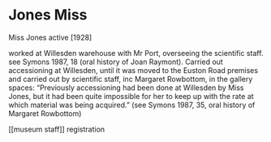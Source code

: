 



# Jones Miss


Miss Jones
active [1928]

worked at Willesden warehouse with Mr Port, overseeing the scientific staff. see Symons 1987, 18 (oral history of Joan Raymont). Carried out accessioning at Willesden, until it was moved to the Euston Road premises and carried out by scientific staff, inc Margaret Rowbottom, in the gallery spaces: “Previously accessioning had been done at Willesden by Miss Jones, but it had been quite impossible for her to keep up with the rate at which material was being acquired.” (see Symons 1987, 35, oral history of Margaret Rowbottom)


[[museum staff]] registration